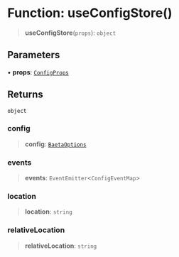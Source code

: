 # Function: useConfigStore()

> **useConfigStore**(`props`): `object`

## Parameters

• **props**: [`ConfigProps`](../interfaces/ConfigProps.md)

## Returns

`object`

### config

> **config**: [`BaetaOptions`](../../index/interfaces/BaetaOptions.md)

### events

> **events**: `EventEmitter`\<`ConfigEventMap`\>

### location

> **location**: `string`

### relativeLocation

> **relativeLocation**: `string`
